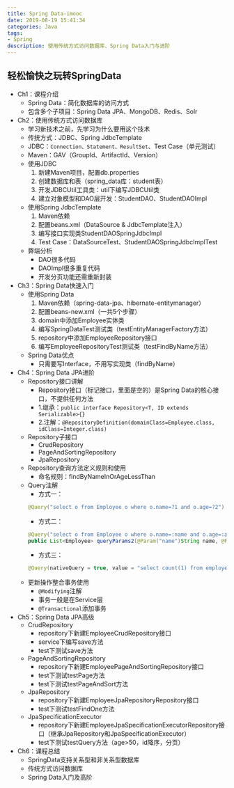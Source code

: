 ```yaml
---
title: Spring Data-imooc
date: 2019-08-19 15:41:34
categories: Java
tags: 
- Spring
description: 使用传统方式访问数据库、Spring Data入门与进阶
---
```



## 轻松愉快之玩转SpringData
- Ch1：课程介绍
    - Spring Data：简化数据库的访问方式
    - 包含多个子项目：Spring Data JPA、MongoDB、Redis、Solr
- Ch2：使用传统方式访问数据库
    - 学习新技术之前，先学习为什么要用这个技术
    - 传统方式：JDBC、Spring JdbcTemplate
    - JDBC：`Connection、Statement、ResultSet`、Test Case（单元测试）
    - Maven：GAV（GroupId、ArtifactId、Version）
    - 使用JDBC
        1. 新建Maven项目，配置db.properties
        2. 创建数据库和表（spring_data库：student表）
        3. 开发JDBCUtil工具类：util下编写JDBCUtil类
        4. 建立对象模型和DAO层开发：StudentDAO、StudentDAOImpl
    - 使用Spring JdbcTemplate
        1. Maven依赖
        2. 配置beans.xml（DataSource & JdbcTemplate注入）
        3. 编写接口实现类StudentDAOSpringJdbcImpl
        4. Test Case：DataSourceTest、StudentDAOSpringJdbcImplTest
    - 弊端分析
        - DAO很多代码
        - DAOImpl很多重复代码
        - 开发分页功能还需重新封装
- Ch3：Spring Data快速入门
    - 使用Spring Data
        1. Maven依赖（spring-data-jpa、hibernate-entitymanager）
        2. 配置beans-new.xml（一共5个步骤）
        3. domain中添加Employee实体类
        4. 编写SpringDataTest测试类（testEntityManagerFactory方法）
        5. repository中添加EmployeeRepository接口
        6. 编写EmployeeRepositoryTest测试类（testFindByName方法）
    - Spring Data优点
        - 只需要写Interface，不用写实现类（findByName）
- Ch4：Spring Data JPA进阶
    - Repository接口讲解
        - Repository接口（标记接口，里面是空的）是Spring Data的核心接口，不提供任何方法
        - 1.继承：`public interface Repository<T, ID extends Serializable>{}`
        - 2.注解：`@RepositoryDefinition(domainClass=Employee.class, idClass=Integer.class)`
    - Repository子接口
        - CrudRepository
        - PageAndSortingRepository
        - JpaRepository
    - Repository查询方法定义规则和使用
        - 命名规则：findByNameInOrAgeLessThan
    - Query注解
        - 方式一：
        ```java
        @Query("select o from Employee o where o.name=?1 and o.age=?2")
        ```
        - 方式二：
        ```java
        @Query("select o from Employee o where o.name=:name and o.age=:age")
        public List<Employee> queryParams2(@Param("name")String name, @Param("age")Integer age);
        ```
        - 方式三：
        ```java
        @Query(nativeQuery = true, value = "select count(1) from employee")
        ```
    - 更新操作整合事务使用
        - `@Modifying`注解
        - 事务一般是在Service层
        - `@Transactional`添加事务
- Ch5：Spring Data JPA高级
    - CrudRepository
        - repository下新建EmployeeCrudRepository接口
        - service下编写save方法
        - test下测试save方法 
    - PageAndSortingRepository
        - repository下新建EmployeePageAndSortingRepository接口
        - test下测试testPage方法 
        - test下测试testPageAndSort方法 
    - JpaRepository
        - repository下新建EmployeeJpaRepositoryRepository接口
        - test下测试testFindOne方法 
    - JpaSpecificationExecutor
        - repository下新建EmployeeJpaSpecificationExecutorRepository接口（继承JpaRepository和JpaSpecificationExecutor）
        - test下测试testQuery方法（age>50，id降序，分页） 
- Ch6：课程总结
    - SpringData支持关系型和非关系型数据库
    - 传统方式访问数据库
    - Spring Data入门及高阶
